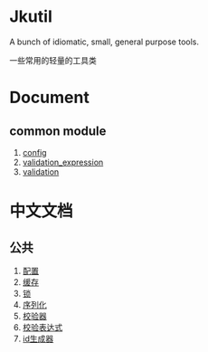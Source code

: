 # Jkutil

A bunch of idiomatic, small, general purpose tools.

一些常用的轻量的工具类

# Document

## common module
1. [config](doc/common/config.md)
2. [validation_expression](doc/common/validation/validation_expression.md)
3. [validation](doc/common/validation/validation.md)

# 中文文档

## 公共
1. [配置](doc/common/config.cn.md)
2. [缓存](doc/common/cache.cn.md)
3. [锁](doc/common/lock.cn.md)
4. [序列化](doc/common/serializer.cn.md)
5. [校验器](doc/common/validation/validation.cn.md)
6. [校验表达式](doc/common/validation/validation_expression.cn.md)
7. [id生成器](doc/common/idworker.cn.md)